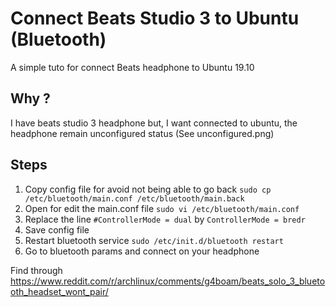 # Connect Beats Studio 3 to Ubuntu (Bluetooth)
A simple tuto for connect Beats headphone to Ubuntu 19.10

## Why ?
I have beats studio 3 headphone but, I want connected to ubuntu, the headphone remain unconfigured status (See unconfigured.png)

## Steps

 1. Copy config file for avoid not being able to go back `sudo cp /etc/bluetooth/main.conf /etc/bluetooth/main.back`
 2. Open for edit the main.conf file `sudo vi /etc/bluetooth/main.conf`
 3. Replace the line `#ControllerMode = dual` by `ControllerMode = bredr`
 4. Save config file
 5. Restart bluetooth service `sudo /etc/init.d/bluetooth restart`
 6. Go to bluetooth params and connect on your headphone

Find through https://www.reddit.com/r/archlinux/comments/g4boam/beats_solo_3_bluetooth_headset_wont_pair/
